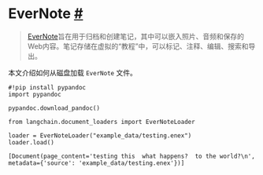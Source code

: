 EverNote [#](#evernote "Permalink to this headline")
===================================================

> 
> [EverNote](https://evernote.com/)旨在用于归档和创建笔记，其中可以嵌入照片、音频和保存的Web内容。笔记存储在虚拟的“教程”中，可以标记、注释、编辑、搜索和导出。
> 
> 
> 

本文介绍如何从磁盘加载 `EverNote` 文件。

```
#!pip install pypandoc
import pypandoc

pypandoc.download_pandoc()

```

```
from langchain.document_loaders import EverNoteLoader

loader = EverNoteLoader("example_data/testing.enex")
loader.load()

```

```
[Document(page_content='testing this  what happens?  to the world?\n', metadata={'source': 'example_data/testing.enex'})]

```